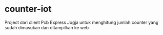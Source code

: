 # counter-iot
Project dari client Pcb Express Jogja untuk menghitung jumlah counter yang sudah dimasukan dan ditampilkan ke web
